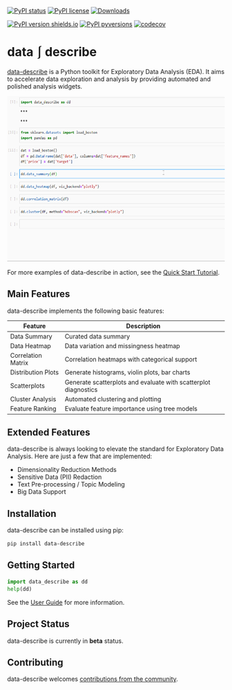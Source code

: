 [![PyPI status](https://img.shields.io/pypi/status/data-describe.svg)](https://pypi.python.org/pypi/data-describe/)
[![PyPI license](https://img.shields.io/pypi/l/data-describe.svg)](https://pypi.python.org/pypi/data-describe/)
[![Downloads](https://pepy.tech/badge/data-describe/month)](https://pepy.tech/project/data-describe/month)

[![PyPI version shields.io](https://img.shields.io/pypi/v/data-describe.svg)](https://pypi.python.org/pypi/data-describe/)
[![PyPI pyversions](https://img.shields.io/pypi/pyversions/data-describe.svg)](https://pypi.python.org/pypi/data-describe/)
[![codecov](https://codecov.io/gh/data-describe/data-describe/branch/master/graph/badge.svg?token=CY0M5NAMXH)](undefined)
# data ⎰ describe

[data-describe](https://data-describe.ai/) is a Python toolkit for Exploratory Data Analysis (EDA). It aims to accelerate data exploration and analysis by providing automated and polished analysis widgets.

<img src="/docs/imgs/demo.gif" height="382" width="610" />

For more examples of data-describe in action, see the [Quick Start Tutorial](https://data-describe.ai/docs/master/_notebooks/quick_start.html).

## Main Features

data-describe implements the following basic features:

| Feature      | Description |
| ----------- | ----------- |
| Data Summary      | Curated data summary       |
| Data Heatmap   | Data variation and missingness heatmap        |
| Correlation Matrix   | Correlation heatmaps with categorical support        |
| Distribution Plots   | Generate histograms, violin plots, bar charts        |
| Scatterplots   | Generate scatterplots and evaluate with scatterplot diagnostics        |
| Cluster Analysis   | Automated clustering and plotting        |
| Feature Ranking   | Evaluate feature importance using tree models        |

## Extended Features

data-describe is always looking to elevate the standard for Exploratory Data Analysis. Here are just a few that are implemented:

* Dimensionality Reduction Methods
* Sensitive Data (PII) Redaction
* Text Pre-processing / Topic Modeling
* Big Data Support


## Installation

data-describe can be installed using pip:

```
pip install data-describe
```

## Getting Started

```python
import data_describe as dd
help(dd)
```

See the [User Guide](https://data-describe.ai/docs/master/_notebooks/user_guide.html) for more information.

## Project Status

data-describe is currently in **beta** status.

## Contributing

data-describe welcomes [contributions from the community](./CONTRIBUTING.md).




